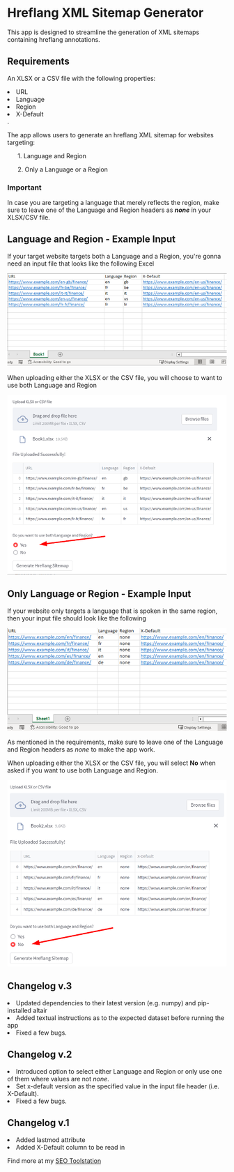 # Hreflang XML Sitemap Generator

This app is designed to streamline the generation of XML sitemaps containing hreflang annotations.

## Requirements
An XLSX or a CSV file with the following properties: 

<li> 
  URL
</li>
<li>
  Language
</li> 
<li>
  Region
</li>
<li>
  X-Default
</li>.

The app allows users to generate an hreflang XML sitemap for websites targeting:

<ul>
  1. Language and Region
</ul>
<ul>
  2. Only a Language or a Region
</ul>

### Important
In case you are targeting a language that merely reflects the region, make sure to leave one of the Language and Region headers as <i><b>none</b></i> in your XLSX/CSV file.

## Language and Region - Example Input

If your target website targets both a Language and a Region, you're gonna need an input file that looks like the following Excel

<picture>
  <source media="(prefers-color-scheme: dark)" srcset="https://github.com/simodepth96/hreflang-xml-sitemap/blob/e00fe36c874ab990041e89c4eef423e529d89650/both%20input.png">
  <source media="(prefers-color-scheme: light)" srcset="https://github.com/simodepth96/hreflang-xml-sitemap/blob/e00fe36c874ab990041e89c4eef423e529d89650/both%20input.png">
  <img
    alt=""
    src="https://github.com/simodepth96/hreflang-xml-sitemap/blob/e00fe36c874ab990041e89c4eef423e529d89650/both%20input.png"
    style="max-width: 100%; height: auto;">
</picture>


When uploading either the XLSX or the CSV file, you will choose to want to use both Language and Region


<picture>
  <source media="(prefers-color-scheme: dark)" srcset="https://github.com/simodepth96/hreflang-xml-sitemap/blob/525c5c398833d648ac5581ed9ee27a14eb1d89ad/both.png">
  <source media="(prefers-color-scheme: light)" srcset="https://github.com/simodepth96/hreflang-xml-sitemap/blob/525c5c398833d648ac5581ed9ee27a14eb1d89ad/both.png">
  <img alt="" src="https://github.com/simodepth96/hreflang-xml-sitemap/blob/525c5c398833d648ac5581ed9ee27a14eb1d89ad/both.png"
    style="max-width: 100%; height: auto;">
</picture>

## Only Language or Region - Example Input

If your website only targets a language that is spoken in the same region, then your input file should look like the following

<picture>
  <source media="(prefers-color-scheme: dark)" srcset="https://github.com/simodepth96/hreflang-xml-sitemap/blob/821c8bace9ba3d323db31702fd155c7891642385/none%20input.png">
  <source media="(prefers-color-scheme: light)" srcset="https://github.com/simodepth96/hreflang-xml-sitemap/blob/821c8bace9ba3d323db31702fd155c7891642385/none%20input.png">
  <img alt="" src="https://github.com/simodepth96/hreflang-xml-sitemap/blob/821c8bace9ba3d323db31702fd155c7891642385/none%20input.png"
    style="max-width: 100%; height: auto;">
</picture>

As mentioned in the requirements, make sure to leave one of the Language and Region headers as <i>none</i> to make the app work. 

When uploading either the XLSX or the CSV file, you will select <b>No</b> when asked if you want to use both Language and Region.

<picture>
  <source media="(prefers-color-scheme: dark)" srcset="https://github.com/simodepth96/hreflang-xml-sitemap/blob/821c8bace9ba3d323db31702fd155c7891642385/none.png">
  <source media="(prefers-color-scheme: light)" srcset="https://github.com/simodepth96/hreflang-xml-sitemap/blob/821c8bace9ba3d323db31702fd155c7891642385/none.png">
  <img alt="" src="https://github.com/simodepth96/hreflang-xml-sitemap/blob/821c8bace9ba3d323db31702fd155c7891642385/none.png"
    style="max-width: 100%; height: auto;">
</picture>

## Changelog v.3

<li>
 Updated dependencies to their latest version (e.g. numpy) and pip-installed altair
</li>
<li>
 Added textual instructions as to the expected dataset before running the app
</li> 
<li> 
  Fixed a few bugs.
</li> 

## Changelog v.2

<li>
  Introduced option to select either Language and Region or only use one of them where values are not <i>none</i>. 
</li>
<li>
  Set x-default version as the specified value in the input file header (i.e. X-Default).
</li> 
<li> 
  Fixed a few bugs.
</li> 



## Changelog v.1

<li>
  Added lastmod attribute
</li> 
<li> 
  Added X-Default column to be read in
</li> 

Find more at my <a href="https://seodepths.com/tools-for-seo/" target="_blank" rel="noopener">SEO Toolstation</a>

